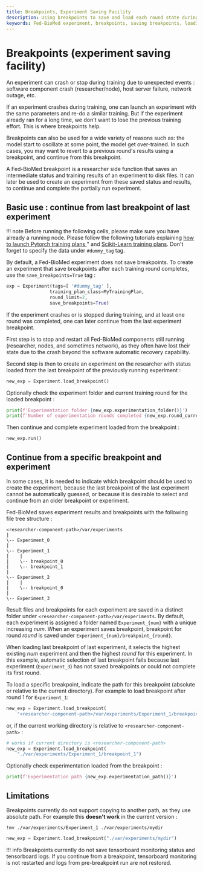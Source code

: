```yaml
---
title: Breakpoints, Experiment Saving Facility
description: Using breakpoints to save and load each round state during federated training in case of crash or stop. 
keywords: Fed-BioMed experiment, breakpoints, saving breakpoints, loading breakpoints
---
```


# Breakpoints (experiment saving facility)

An experiment can crash or stop during training due to unexpected events : software component crash (researcher/node), host server failure, network outage, etc. 

If an experiment crashes during training, one can launch an experiment with the same parameters and re-do a similar training. But if the experiment already ran for a long time, we don't want to lose the previous training effort. This is where breakpoints help.

Breakpoints can also be used for a wide variety of reasons such as: the model start to oscillate at some point, the model get over-trained. In such cases, you may want to revert to a previous round's results using a breakpoint, and continue from this breakpoint.

A Fed-BioMed breakpoint is a researcher side function that saves an intermediate status and training results of an experiment to disk files. It can later be used to create an experiment from these saved status and results, to continue and complete the partially run experiment.


## Basic use : continue from last breakpoint of last experiment

!!! note
    Before running the following cells, please make sure you have already a running node. Please follow the following tutorials explaining
    [how to launch Pytorch training plans ](../pytorch/01_PyTorch_MNIST_Single_Node_Tutorial.ipynb)" and
    [Scikit-Learn training plans](../scikit-learn/01_sklearn_MNIST_classification_tutorial.ipynb).
    Don't forget to specify the data under `#dummy_tag` tag.


By default, a Fed-BioMed experiment does not save breakpoints. To create an experiment that save breakpoints after each training round completes, use the `save_breakpoints=True` tag :


```python
exp = Experiment(tags=[ '#dummy_tag' ],
                training_plan_class=MyTrainingPlan,
                round_limit=2,
                save_breakpoints=True)
```

If the experiment crashes or is stopped during training, and at least one round was completed, one can later continue from the last experiment breakpoint.

First step is to stop and restart all Fed-BioMed components still running (researcher, nodes, and sometimes network), as they often have lost their state due to the crash beyond the software automatic recovery capability.

Second step is then to create an experiment on the researcher with status loaded from the last breakpoint of the previously running experiment :

```python
new_exp = Experiment.load_breakpoint()
```

Optionally check the experiment folder and current training round for the loaded breakpoint :

```python
print(f'Experimentation folder {new_exp.experimentation_folder()}')
print(f'Number of experimentation rounds completed {new_exp.round_current()}')
```

Then continue and complete experiment loaded from the breakpoint :

```python
new_exp.run()
```



## Continue from a specific breakpoint and experiment

In some cases, it is needed to indicate which breakpoint should be used to create the experiment, because the last breakpoint of the last experiment cannot be automatically guessed, or because it is desirable to select and continue from an older breakpoint or experiment.

Fed-BioMed saves experiment results and breakpoints with the following file tree structure :
```
<researcher-component-path>/var/experiments
|
\-- Experiment_0
|
\-- Experiment_1
|    |
|    \-- breakpoint_0
|    \-- breakpoint_1
|
\-- Experiment_2
|    |
|    \-- breakpoint_0
|
\-- Experiment_3
```

Result files and breakpoints for each experiment are saved in a distinct folder under `<researcher-component-path>/var/experiments`. By default, each experiment is assigned a folder named `Experiment_{num}` with a unique increasing *num*. When an experiment saves breakpoint, breakpoint for round *round* is saved under `Experiment_{num}/breakpoint_{round}`.

When loading last breakpoint of last experiment, it selects the highest existing *num* experiment and then the highest *round* for this experiment. In this example, automatic selection of last breakpoint fails because last experiment (`Experiment_3`) has not saved breakpoints or could not complete its first round.

To load a specific breakpoint, indicate the path for this breakpoint (absolute or relative to the current directory). For example to load breakpoint after round 1 for `Experiment_1`:

```python
new_exp = Experiment.load_breakpoint(
    "<researcher-component-path>/var/experiments/Experiment_1/breakpoint_1")
```

or, if the current working directory is relative to `<researcher-component-path>` :

```python
# works if current directory is <researcher-component-path>
new_exp = Experiment.load_breakpoint(
    "./var/experiments/Experiment_1/breakpoint_1")
```

Optionally check experimentation loaded from the breakpoint :

```python
print(f'Experimentation path {new_exp.experimentation_path()}')
```


## Limitations


Breakpoints currently do not support copying to another path, as they use absolute path. For example this **doesn't work** in the current version :

```shell
!mv ./var/experiments/Experiment_1 ./var/experiments/mydir
```
```python
new_exp = Experiment.load_breakpoint("./var/experiments/mydir")
```

!!! info
    Breakpoints currently do not save tensorboard monitoring status and tensorboard logs. If you continue from a breakpoint, tensorboard monitoring is not restarted and logs from pre-breakpoint run are not restored.
